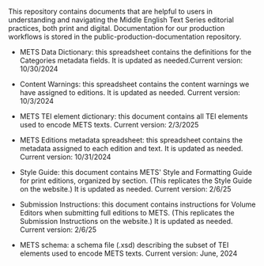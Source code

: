 This repository contains documents that are helpful to users in understanding and navigating the Middle English Text Series editorial practices, both print and digital. Documentation for our production workflows is stored in the public-production-documentation repository.

- METS Data Dictionary: this spreadsheet contains the definitions for the Categories metadata fields. It is updated as needed.Current version: 10/30/2024
  
- Content Warnings: this spreadsheet contains the content warnings we have assigned to editions. It is updated as needed. Current version: 10/3/2024

- METS TEI element dictionary: this document contains all TEI elements used to encode METS texts. Current version: 2/3/2025

- METS Editions metadata spreadsheet: this spreadsheet contains the metadata assigned to each edition and text. It is updated as needed. Current version: 10/31/2024

- Style Guide: this document contains METS' Style and Formatting Guide for print editions, organized by section. (This replicates the Style Guide on the website.) It is updated as needed. Current version: 2/6/25

- Submission Instructions: this document contains instructions for Volume Editors when submitting full editions to METS. (This replicates the Submission Instructions on the website.) It is updated as needed. Current version: 2/6/25
  
- METS schema: a schema file (.xsd) describing the subset of TEI elements used to encode METS texts.  Current version: June, 2024

